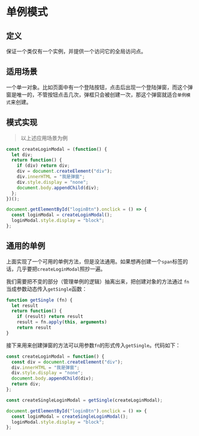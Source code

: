 # 单例模式

## 定义

保证一个类仅有一个实例，并提供一个访问它的全局访问点。

## 适用场景

一个单一对象。比如页面中有一个登陆按钮，点击后出现一个登陆弹窗，而这个弹窗是唯一的，不管按钮点击几次，弹框只会被创建一次，那这个弹窗就适合`单例模式`来创建。

## 模式实现

> 以上述应用场景为例

```js
const createLoginModal = (function() {
  let div;
  return function() {
    if (div) return div;
    div = document.createElement("div");
    div.innerHTML = "我是弹窗";
    div.style.display = "none";
    document.body.appendChild(div);
  };
})();

document.getElementById("loginBtn").onclick = () => {
  const loginModal = createLoginModal();
  loginModal.style.display = "block";
};
```

## 通用的单例

上面实现了一个可用的单例方法，但是没法通用。如果想再创建一个`span`标签的话，几乎要把`createLoginModal`照抄一遍。

我们需要把不变的部分（管理单例的逻辑）抽离出来，把创建对象的方法通过 `fn` 当成参数动态传入`getSingle`函数：

```js
function getSingle (fn) {
  let result
  return function() {
    if (result) return result
    result = fn.apply(this, arguments)
    return result
}
```

接下来用来创建弹窗的方法可以用参数`fn`的形式传入`getSingle`。代码如下：

```js
const createLoginModal = function() {
  const div = document.createElement("div");
  div.innerHTML = "我是弹窗";
  div.style.display = "none";
  document.body.appendChild(div);
  return div;
};

const createSingleLoginModal = getSingle(createLoginModal);

document.getElementById("loginBtn").onclick = () => {
  const loginModal = createSingleLoginModal();
  loginModal.style.display = "block";
};
```
